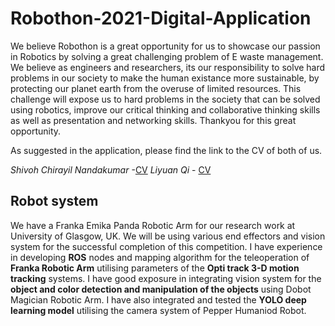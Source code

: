 # Robothon-2021-Digital-Application
We believe Robothon is a great opportunity for us to showcase our passion in Robotics by solving a great challenging problem of E waste management. We believe as engineers and researchers, its our responsibility to solve hard problems in our society to make the human existance more sustainable, by protecting our planet earth from the overuse of limited resources. This challenge will expose us to hard problems in the society that can be solved using robotics,  improve our critical thinking and collaborative thinking skills as well as presentation and networking skills. Thankyou for this great opportunity.


As suggested in the application, please find the link to the CV of both of us.

*Shivoh Chirayil Nandakumar* -[CV](CV_March.pdf)
*Liyuan Qi* - [CV](CV.pdf)


## Robot system

We have a Franka Emika Panda Robotic Arm for our research work at University of Glasgow, UK. We will be using various end effectors and vision system for the successful completion of this competition.
I have experience in developing **ROS** nodes and mapping algorithm for the teleoperation of **Franka Robotic Arm** utilising parameters of the **Opti track 3-D motion tracking** systems.
I have good exposure in integrating vision system for the **object and color detection and manipulation of the objects** using Dobot Magician Robotic Arm. I have also integrated and tested the **YOLO deep learning model** utilising the camera system of Pepper Humaniod Robot.  

